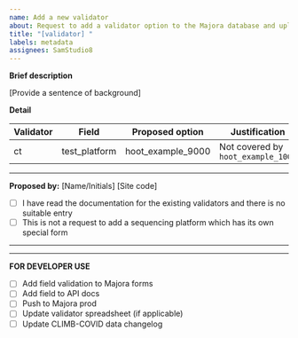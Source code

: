 ```yaml
---
name: Add a new validator
about: Request to add a validator option to the Majora database and uploader
title: "[validator] "
labels: metadata
assignees: SamStudio8
---
```


**Brief description**

[Provide a sentence of background]

**Detail**

| Validator | Field       | Proposed option | Justification                    |
|-----------|-------------|-----------------|----------------------------------|
| ct        |test_platform|hoot_example_9000|Not covered by `hoot_example_1000`|

***
**Proposed by:** [Name/Initials] [Site code]

* [ ] I have read the documentation for the existing validators and there is no suitable entry
* [ ] This is not a request to add a sequencing platform which has its own special form

***
***

**FOR DEVELOPER USE**

* [ ] Add field validation to Majora forms
* [ ] Add field to API docs
* [ ] Push to Majora prod
* [ ] Update validator spreadsheet (if applicable)
* [ ] Update CLIMB-COVID data changelog
